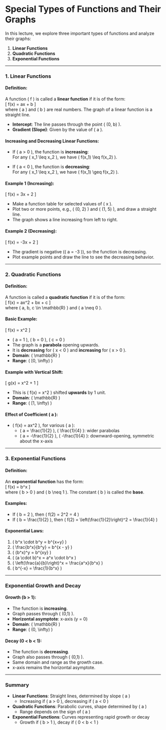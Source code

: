 # Special Types of Functions and Their Graphs

In this lecture, we explore three important types of functions and analyze their graphs:

1. **Linear Functions**  
2. **Quadratic Functions**  
3. **Exponential Functions**

---

### **1. Linear Functions**

#### **Definition:**
A function \( f \) is called a **linear function** if it is of the form:  
\[
f(x) = ax + b
\]  
where \( a \) and \( b \) are real numbers. The graph of a linear function is a straight line.

- **Intercept**: The line passes through the point \( (0, b) \).  
- **Gradient (Slope)**: Given by the value of \( a \).

#### **Increasing and Decreasing Linear Functions:**

- If \( a > 0 \), the function is **increasing**:  
  For any \( x_1 \leq x_2 \), we have \( f(x_1) \leq f(x_2) \).

- If \( a < 0 \), the function is **decreasing**:  
  For any \( x_1 \leq x_2 \), we have \( f(x_1) \geq f(x_2) \).

#### **Example 1 (Increasing):**
\[
f(x) = 3x + 2
\]
- Make a function table for selected values of \( x \).
- Plot two or more points, e.g., \( (0, 2) \) and \( (1, 5) \), and draw a straight line.
- The graph shows a line increasing from left to right.

#### **Example 2 (Decreasing):**
\[
f(x) = -3x + 2
\]
- The gradient is negative (\( a = -3 \)), so the function is decreasing.
- Plot example points and draw the line to see the decreasing behavior.

---

### **2. Quadratic Functions**

#### **Definition:**
A function is called a **quadratic function** if it is of the form:  
\[
f(x) = ax^2 + bx + c
\]  
where \( a, b, c \in \mathbb{R} \) and \( a \neq 0 \).

#### **Basic Example:**
\[
f(x) = x^2
\]
- \( a = 1 \), \( b = 0 \), \( c = 0 \)
- The graph is a **parabola** opening upwards.
- It is **decreasing** for \( x < 0 \) and **increasing** for \( x > 0 \).
- **Domain**: \( \mathbb{R} \)
- **Range**: \( [0, \infty) \)

#### **Example with Vertical Shift:**
\[
g(x) = x^2 + 1
\]
- This is \( f(x) = x^2 \) shifted **upwards** by 1 unit.
- **Domain**: \( \mathbb{R} \)  
- **Range**: \( [1, \infty) \)

#### **Effect of Coefficient \( a \):**
- \( f(x) = ax^2 \), for various \( a \):
  - \( a = \frac{1}{2} \), \( \frac{1}{4} \): wider parabolas
  - \( a = -\frac{1}{2} \), \( -\frac{1}{4} \): downward-opening, symmetric about the x-axis

---

### **3. Exponential Functions**

#### **Definition:**
An **exponential function** has the form:  
\[
f(x) = b^x
\]  
where \( b > 0 \) and \( b \neq 1 \). The constant \( b \) is called the **base**.

#### **Examples:**
- If \( b = 2 \), then \( f(2) = 2^2 = 4 \)
- If \( b = \frac{1}{2} \), then \( f(2) = \left(\frac{1}{2}\right)^2 = \frac{1}{4} \)

#### **Exponential Laws:**
1. \( b^x \cdot b^y = b^{x+y} \)  
2. \( \frac{b^x}{b^y} = b^{x - y} \)  
3. \( (b^x)^y = b^{xy} \)  
4. \( (a \cdot b)^x = a^x \cdot b^x \)  
5. \( \left(\frac{a}{b}\right)^x = \frac{a^x}{b^x} \)  
6. \( b^{-x} = \frac{1}{b^x} \)

---

### **Exponential Growth and Decay**

#### **Growth (b > 1):**
- The function is **increasing**.
- Graph passes through \( (0,1) \).
- **Horizontal asymptote**: x-axis (y = 0)
- **Domain**: \( \mathbb{R} \)  
- **Range**: \( (0, \infty) \)

#### **Decay (0 < b < 1):**
- The function is **decreasing**.
- Graph also passes through \( (0,1) \).
- Same domain and range as the growth case.
- x-axis remains the horizontal asymptote.

---

### **Summary**

- **Linear Functions**: Straight lines, determined by slope \( a \)
  - Increasing if \( a > 0 \), decreasing if \( a < 0 \)
- **Quadratic Functions**: Parabolic curves, shape determined by \( a \)
  - Range depends on the sign of \( a \)
- **Exponential Functions**: Curves representing rapid growth or decay
  - Growth if \( b > 1 \), decay if \( 0 < b < 1 \)
